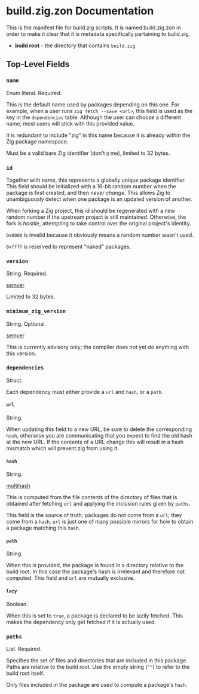 # build.zig.zon Documentation

This is the manifest file for build.zig scripts. It is named build.zig.zon in
order to make it clear that it is metadata specifically pertaining to
build.zig.

- **build root** - the directory that contains `build.zig`

## Top-Level Fields

### `name`

Enum literal. Required.

This is the default name used by packages depending on this one. For example,
when a user runs `zig fetch --save <url>`, this field is used as the key in the
`dependencies` table. Although the user can choose a different name, most users
will stick with this provided value.

It is redundant to include "zig" in this name because it is already within the
Zig package namespace.

Must be a valid bare Zig identifier (don't `@` me), limited to 32 bytes.

### `id`

Together with name, this represents a globally unique package identifier. This
field should be initialized with a 16-bit random number when the package is
first created, and then *never change*. This allows Zig to unambiguously detect
when one package is an updated version of another.

When forking a Zig project, this id should be regenerated with a new random
number if the upstream project is still maintained. Otherwise, the fork is
*hostile*, attempting to take control over the original project's identity.

`0x0000` is invalid because it obviously means a random number wasn't used.

`0xffff` is reserved to represent "naked" packages.

### `version`

String. Required.

[semver](https://semver.org/)

Limited to 32 bytes.

### `minimum_zig_version`

String. Optional.

[semver](https://semver.org/)

This is currently advisory only; the compiler does not yet do anything
with this version.

### `dependencies`

Struct.

Each dependency must either provide a `url` and `hash`, or a `path`.

#### `url`

String. 

When updating this field to a new URL, be sure to delete the corresponding
`hash`, otherwise you are communicating that you expect to find the old hash at
the new URL. If the contents of a URL change this will result in a hash mismatch
which will prevent zig from using it.

#### `hash`

String. 

[multihash](https://multiformats.io/multihash/)

This is computed from the file contents of the directory of files that is
obtained after fetching `url` and applying the inclusion rules given by
`paths`.

This field is the source of truth; packages do not come from a `url`; they
come from a `hash`. `url` is just one of many possible mirrors for how to
obtain a package matching this `hash`.

#### `path`

String.

When this is provided, the package is found in a directory relative to the
build root. In this case the package's hash is irrelevant and therefore not
computed. This field and `url` are mutually exclusive.

#### `lazy`

Boolean.

When this is set to `true`, a package is declared to be lazily fetched. This
makes the dependency only get fetched if it is actually used.

### `paths`

List. Required.

Specifies the set of files and directories that are included in this package.
Paths are relative to the build root. Use the empty string (`""`) to refer to
the build root itself.

Only files included in the package are used to compute a package's `hash`.
